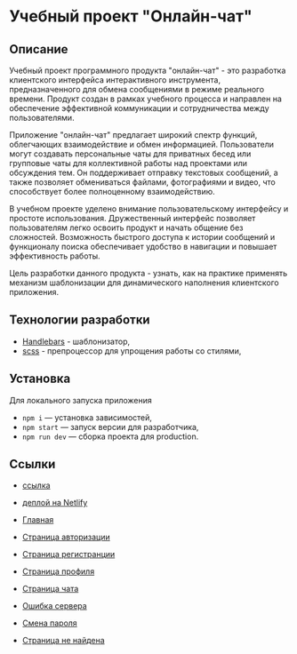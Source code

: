 # Учебный проект "Онлайн-чат"

## Описание

Учебный проект программного продукта "онлайн-чат" - это разработка клиентского интерфейса интерактивного инструмента, предназначенного для обмена сообщениями в режиме реального времени. Продукт создан в рамках учебного процесса и направлен на обеспечение эффективной коммуникации и сотрудничества между пользователями.

Приложение "онлайн-чат" предлагает широкий спектр функций, облегчающих взаимодействие и обмен информацией. Пользователи могут создавать персональные чаты для приватных бесед или групповые чаты для коллективной работы над проектами или обсуждения тем. Он поддерживает отправку текстовых сообщений, а также позволяет обмениваться файлами, фотографиями и видео, что способствует более полноценному взаимодействию.

В учебном проекте уделено внимание пользовательскому интерфейсу и простоте использования. Дружественный интерфейс позволяет пользователям легко освоить продукт и начать общение без сложностей. Возможность быстрого доступа к истории сообщений и функционалу поиска обеспечивает удобство в навигации и повышает эффективность работы.

Цель разработки данного продукта - узнать, как на практике применять механизм шаблонизации для динамического наполнения клиентского приложения.

## Технологии разработки

- [Handlebars](https://handlebarsjs.com/) - шаблонизатор,
- [scss](https://sass-lang.com/) - препроцессор для упрощения работы со стилями,

## Установка

Для локального запуска приложения

- `npm i` — установка зависимостей,
- `npm start` — запуск версии для разработчика,
- `npm run dev` — сборка проекта для production.


## Ссылки
- [ссылка](https://www.figma.com/file/cO6GhuXY87gDnesBAlteJE/Chat-design?type=design&node-id=4384%3A2&t=YHxTh42ER0VPzQTP-1)
- [деплой на Netlify](https://deploy--resplendent-crostata-870f48.netlify.app/)

- [Главная](https://deploy--resplendent-crostata-870f48.netlify.app/)
- [Страница авторизации](https://deploy--resplendent-crostata-870f48.netlify.app/login)
- [Страница регистранции](https://deploy--resplendent-crostata-870f48.netlify.app/register)
- [Страница профиля](https://deploy--resplendent-crostata-870f48.netlify.app/profile)
- [Страница чата](https://deploy--resplendent-crostata-870f48.netlify.app/chat)
- [Ошибка сервера](https://deploy--resplendent-crostata-870f48.netlify.app/server-error)
- [Смена пароля](https://deploy--resplendent-crostata-870f48.netlify.app/change-password)
- [Страница не найдена](https://deploy--resplendent-crostata-870f48.netlify.app/not-found)
